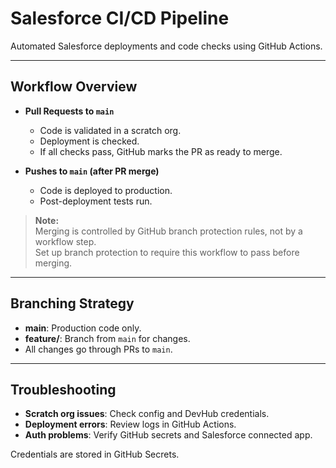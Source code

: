 # Salesforce CI/CD Pipeline

Automated Salesforce deployments and code checks using GitHub Actions.

---

## Workflow Overview

- **Pull Requests to `main`**
  - Code is validated in a scratch org.
  - Deployment is checked.
  - If all checks pass, GitHub marks the PR as ready to merge.

- **Pushes to `main` (after PR merge)**
  - Code is deployed to production.
  - Post-deployment tests run.

> **Note:**  
> Merging is controlled by GitHub branch protection rules, not by a workflow step.  
> Set up branch protection to require this workflow to pass before merging.

---

## Branching Strategy

- **main**: Production code only.
- **feature/**: Branch from `main` for changes.
- All changes go through PRs to `main`.

---

## Troubleshooting

- **Scratch org issues**: Check config and DevHub credentials.
- **Deployment errors**: Review logs in GitHub Actions.
- **Auth problems**: Verify GitHub secrets and Salesforce connected app.

Credentials are stored in GitHub Secrets.
